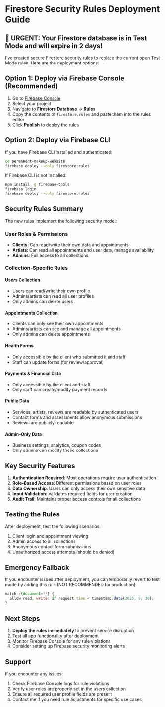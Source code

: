 # Firestore Security Rules Deployment Guide

## 🚨 URGENT: Your Firestore database is in Test Mode and will expire in 2 days!

I've created secure Firestore security rules to replace the current open Test Mode rules. Here are the deployment options:

## Option 1: Deploy via Firebase Console (Recommended)

1. Go to [Firebase Console](https://console.firebase.google.com/)
2. Select your project
3. Navigate to **Firestore Database** → **Rules**
4. Copy the contents of `firestore.rules` and paste them into the rules editor
5. Click **Publish** to deploy the rules

## Option 2: Deploy via Firebase CLI

If you have Firebase CLI installed and authenticated:

```bash
cd permanent-makeup-website
firebase deploy --only firestore:rules
```

If Firebase CLI is not installed:
```bash
npm install -g firebase-tools
firebase login
firebase deploy --only firestore:rules
```

## Security Rules Summary

The new rules implement the following security model:

### User Roles & Permissions
- **Clients**: Can read/write their own data and appointments
- **Artists**: Can read all appointments and user data, manage availability
- **Admins**: Full access to all collections

### Collection-Specific Rules

#### Users Collection
- Users can read/write their own profile
- Admins/artists can read all user profiles
- Only admins can delete users

#### Appointments Collection
- Clients can only see their own appointments
- Admins/artists can see and manage all appointments
- Only admins can delete appointments

#### Health Forms
- Only accessible by the client who submitted it and staff
- Staff can update forms (for review/approval)

#### Payments & Financial Data
- Only accessible by the client and staff
- Only staff can create/modify payment records

#### Public Data
- Services, artists, reviews are readable by authenticated users
- Contact forms and assessments allow anonymous submissions
- Reviews are publicly readable

#### Admin-Only Data
- Business settings, analytics, coupon codes
- Only admins can modify these collections

## Key Security Features

1. **Authentication Required**: Most operations require user authentication
2. **Role-Based Access**: Different permissions based on user roles
3. **Data Ownership**: Users can only access their own sensitive data
4. **Input Validation**: Validates required fields for user creation
5. **Audit Trail**: Maintains proper access controls for all collections

## Testing the Rules

After deployment, test the following scenarios:
1. Client login and appointment viewing
2. Admin access to all collections
3. Anonymous contact form submissions
4. Unauthorized access attempts (should be denied)

## Emergency Fallback

If you encounter issues after deployment, you can temporarily revert to test mode by adding this rule (NOT RECOMMENDED for production):

```javascript
match /{document=**} {
  allow read, write: if request.time < timestamp.date(2025, 9, 30);
}
```

## Next Steps

1. **Deploy the rules immediately** to prevent service disruption
2. Test all app functionality after deployment
3. Monitor Firebase Console for any rule violations
4. Consider setting up Firebase security monitoring alerts

## Support

If you encounter any issues:
1. Check Firebase Console logs for rule violations
2. Verify user roles are properly set in the users collection
3. Ensure all required user profile fields are present
4. Contact me if you need rule adjustments for specific use cases
